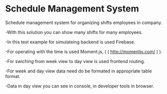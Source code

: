 # Schedule Management System

Schedule management system for organizing shifts employees in company.

-With this solution you can show many shifts for many employees.

-In this test example for simulateing backend is used Firebase.

-For operating with the time is used Moment.js, ( ( http://momentjs.com/ ) ).

-For swiching from week view to day view is used frontend routing.

-For week and day view data need do be formated in appropriate table format.

-Data in day view you can see in console, in developer tools in browser.
